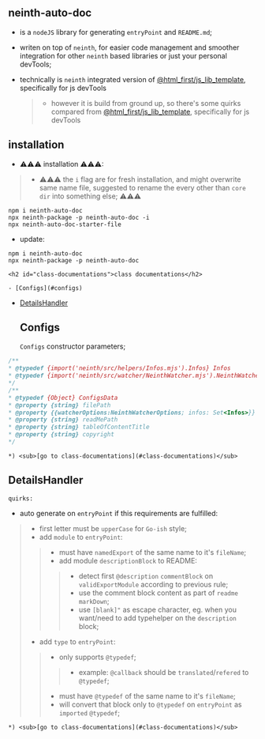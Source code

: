 ## neinth-auto-doc

- is a `nodeJS` library for generating `entryPoint` and `README.md`;

- writen on top of `neinth`, for easier code management and smoother integration for other `neinth`
  based libraries or just your personal devTools;

- technically is `neinth` integrated version of
  [@html_first/js_lib_template](https://www.npmjs.com/package/@html_first/js_lib_template),
  specifically for js devTools
  > - however it is build from ground up, so there's some quirks compared from
  >   [@html_first/js_lib_template](https://www.npmjs.com/package/@html_first/js_lib_template),
  >   specifically for js devTools

## installation

- ⚠⚠⚠ installation ⚠⚠⚠:

> - ⚠⚠⚠ the `i` flag are for fresh installation, and might overwrite same name file, suggested to
>   rename the every other than `core` `dir` into something else; ⚠⚠⚠

```shell
npm i neinth-auto-doc
npx neinth-package -p neinth-auto-doc -i
npx neinth-auto-doc-starter-file
```

- update:

```shell
npm i neinth-auto-doc
npx neinth-package -p neinth-auto-doc
```

	
	<h2 id="class-documentations">class documentations</h2>
	
	- [Configs](#configs)
- [DetailsHandler](#detailshandler)
	
	<h2 id="configs">Configs</h2>
	
	`Configs` constructor parameters;
```js
/**
* @typedef {import('neinth/src/helpers/Infos.mjs').Infos} Infos
* @typedef {import('neinth/src/watcher/NeinthWatcher.mjs').NeinthWatcherOptions} NeinthWatcherOptions
*/
/**
* @typedef {Object} ConfigsData
* @property {string} filePath
* @property {{watcherOptions:NeinthWatcherOptions; infos: Set<Infos>}} watcherData
* @property {string} readMePath
* @property {string} tableOfContentTitle
* @property {string} copyright
*/
```
	
	*) <sub>[go to class-documentations](#class-documentations)</sub>
<h2 id="detailshandler">DetailsHandler</h2>
	
	quirks:
- auto generate on `entryPoint` if this requirements are fulfilled:
>- first letter must be `upperCase` for `Go-ish` style;
>- add `module` to `entryPoint`:
>>- must have `namedExport` of the same name to it's `fileName`;
>>- add module `descriptionBlock` to README:
>>>- detect first `@description` `commentBlock` on `validExportModule` according to previous rule;
>>>- use the comment block content as part of `readme` `markDown`;
>>>- use `[blank]"` as escape character, eg. when you want/need to add typehelper on the `description` block;
>- add `type` to `entryPoint`:
>>- only supports `@typedef`;
>>>- example: `@callback` should be `translated`/`refered` to `@typedef`;
>>- must have `@typedef` of the same name to it's `fileName`;
>>- will convert that block only to `@typedef` on `entryPoint` as `imported` `@typedef`;
	
	*) <sub>[go to class-documentations](#class-documentations)</sub>